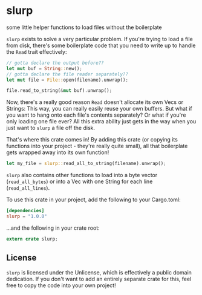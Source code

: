 # slurp

some little helper functions to load files without the boilerplate

`slurp` exists to solve a very particular problem. If you're trying to load a file from disk,
there's some boilerplate code that you need to write up to handle the `Read` trait effectively:

```rust
// gotta declare the output before??
let mut buf = String::new();
// gotta declare the file reader separately??
let mut file = File::open(filename).unwrap();

file.read_to_string(&mut buf).unwrap();
```

Now, there's a really good reason `Read` doesn't allocate its own Vecs or Strings: This way, you can
really easily reuse your own buffers. But what if you want to hang onto each file's contents
separately? Or what if you're only loading one file ever? All this extra ability just gets in the
way when you just want to `slurp` a file off the disk.

That's where this crate comes in! By adding this crate (or copying its functions into your project -
they're really quite small), all that boilerplate gets wrapped away into its own function!

```rust
let my_file = slurp::read_all_to_string(filename).unwrap();
```

`slurp` also contains other functions to load into a byte vector (`read_all_bytes`) or into a Vec
with one String for each line (`read_all_lines`).

To use this crate in your project, add the following to your Cargo.toml:

```toml
[dependencies]
slurp = "1.0.0"
```

...and the following in your crate root:

```rust
extern crate slurp;
```

## License

`slurp` is licensed under the Unlicense, which is effectively a public domain dedication. If you
don't want to add an entirely separate crate for this, feel free to copy the code into your own
project!
